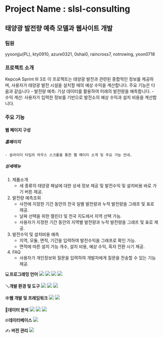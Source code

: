 # Project Name : slsl-consulting
## 태양광 발전량 예측 모델과 웹사이트 개발

### 팀원
yyoonjju(PL), kty0910, azure0321, 0shai0, raincross7, notrowing, yoon0718

### 프로젝트 소개
KepcoA Sprint III 3조
이 프로젝트는 태양광 발전과 관련된 종합적인 정보를 제공하며, 사용자가 태양광 발전 시설을 설치할 때의 예상 수익을 계산합니다. 주요 기능은 다음과 같습니다
    - 발전량 예측: 기상 데이터를 활용하여 미래의 발전량을 예측합니다.
    - 수익 계산: 사용자가 입력한 정보를 기반으로 발전소의 예상 수익과 설치 비용을 계산합니다.

### 주요 기능 
#### 웹 페이지 구성
##### 홈페이지
    - 슬라이더 타입의 마우스 스크롤을 통한 웹 페이지 소개 및 주요 기능 안내.
##### 상세메뉴
1. 제품소개
    - 세 종류의 태양광 패널에 대한 상세 정보 제공 및 발전수익 및 설치비용 바로 가기 버튼 제공.
2. 발전량 예측조회
   - 사전에 지정한 기간 동안의 전국 일별 발전량과 누적 발전량을 그래프 및 표로 제공.
   - 날짜 선택을 위한 캘린더 및 전국 지도에서 지역 선택 가능.
   - 사용자가 지정한 기간 동안의 지역별 발전량과 누적 발전량을 그래프 및 표로 제공.
3. 발전수익 및 설치비용 예측
   - 지역, 모듈, 면적, 기간을 입력하여 발전수익을 그래프로 확인 가능.
   - 면적에 따른 설치 가능 개수, 설치 비용, 예상 수익, 흑자 전환 시기 제공.
4. FAQ
   - 사용자가 개인정보와 질문을 입력하여 개발자에게 질문을 전송할 수 있는 기능 제공.

💻**프로그래밍 언어**
<img src="https://img.shields.io/badge/python-3776AB?style=for-the-badge&logo=python&logoColor=white">
<img src="https://img.shields.io/badge/html5-E34F26?style=for-the-badge&logo=html5&logoColor=white">
<img src="https://img.shields.io/badge/css3-1572B6?style=for-the-badge&logo=css3&logoColor=white">
<img src="https://img.shields.io/badge/javascript-F7DF1E?style=for-the-badge&logo=javascript&logoColor=white">

🪛**개발 환경 및 도구**
<img src="https://img.shields.io/badge/visualstudiocode-007ACC?style=for-the-badge&logo=visualstudiocode&logoColor=white">
<img src="https://img.shields.io/badge/Anaconda-%2344A833.svg?style=for-the-badge&logo=anaconda&logoColor=white">
<img src="https://img.shields.io/badge/jupyter-F37626?style=for-the-badge&logo=jupyter&logoColor=white">

🕸️**웹 개발 및 프레임워크**
<img src="https://img.shields.io/badge/springboot-6DB33F?style=for-the-badge&logo=springboot&logoColor=white">
<img src="https://img.shields.io/badge/react-61DAFB?style=for-the-badge&logo=react&logoColor=white">

🔢**데이터 분석**
<img src="https://img.shields.io/badge/scikitlearn-F7931E?style=for-the-badge&logo=scikitlearn&logoColor=white">
<img src="https://img.shields.io/badge/tensorflow-FF6F00?style=for-the-badge&logo=tensorflow&logoColor=white">
<img src="https://img.shields.io/badge/keras-D00000?style=for-the-badge&logo=keras&logoColor=white">

🌐**데이터베이스**
<img src="https://img.shields.io/badge/mariadb-003545?style=for-the-badge&logo=mariadb&logoColor=white">

✍️ **버전 관리**
 <img src="https://img.shields.io/badge/github-181717?style=for-the-badge&logo=github&logoColor=white">
